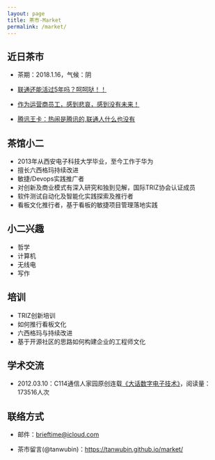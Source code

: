 ```yaml
---
layout: page
title: 茶市-Market
permalink: /market/
---
```

## 近日茶市 ##

- 茶期：2018.1.16，气候：阴

- <a href="http://www.txrjy.com/thread-1016220-1-1.html" target="_blank">联通还能活过5年吗？呵呵哒！！</a>
- <a href="http://www.txrjy.com/thread-1016415-1-1.html" target="_blank">作为运营商员工，感到悲哀，感到没有未来！</a>
- <a href="http://www.txrjy.com/thread-1016307-1-1.html" target="_blank">腾讯王卡：热闹是腾讯的,联通人什么也没有</a>

## 茶馆小二 ##

- 2013年从西安电子科技大学毕业，至今工作于华为
- 擅长六西格玛持续改进
- 敏捷/Devops实践推广者
- 对创新及商业模式有深入研究和独到见解，国际TRIZ协会认证成员
- 软件测试自动化及智能化实践探索及推行者
- 看板文化推行者，基于看板的敏捷项目管理落地实践

## 小二兴趣 ##

- 哲学
- 计算机
- 无线电
- 写作

## 培训 ##

- TRIZ创新培训
- 如何推行看板文化
- 六西格玛与持续改进
- 基于开源社区的思路如何构建企业的工程师文化

## 学术交流 ##

- 2012.03.10：C114通信人家园原创连载[《大话数字电子技术》](http://www.txrjy.com/thread-602453-1-1.html)，阅读量：173516人次

## 联络方式 ##

- 邮件：brieftime@icloud.com

- 茶市留言(@tanwubin)：https://tanwubin.github.io/market/
 
<div id="container"></div>

<link rel="stylesheet" href="/assets/gitment/node_modules/gitment/style/default.css">
<script src="/assets/gitment/node_modules/gitment/dist/gitment.browser.js"></script>
<script>
var gitment = new Gitment({
  // id: '', // 可选。默认为 location.href
  owner: 'tanwubin',
  repo: 'tanwubin.github.io',
  oauth: {
    client_id: '60a184657a07c169db75',
    client_secret: 'b467963644f43e9fe93d14a6d2d3fdac246e0f34',
  },
})
gitment.render('container')
</script>
